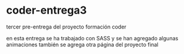 # coder-entrega3
tercer pre-entrega del proyecto formación coder

en esta entrega se ha trabajado con SASS y se han agregado algunas animaciones
también se agrega otra página del proyecto final
